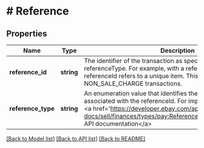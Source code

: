 # # Reference

## Properties

Name | Type | Description | Notes
------------ | ------------- | ------------- | -------------
**reference_id** | **string** | The identifier of the transaction as specified by the referenceType. For example, with a referenceType of item_id, the referenceId refers to a unique item. This item may have several NON_SALE_CHARGE transactions. | [optional]
**reference_type** | **string** | An enumeration value that identifies the reference type associated with the referenceId. For implementation help, refer to &lt;a href&#x3D;&#39;https://developer.ebay.com/api-docs/sell/finances/types/pay:ReferenceTypeEnum&#39;&gt;eBay API documentation&lt;/a&gt; | [optional]

[[Back to Model list]](../../README.md#models) [[Back to API list]](../../README.md#endpoints) [[Back to README]](../../README.md)
